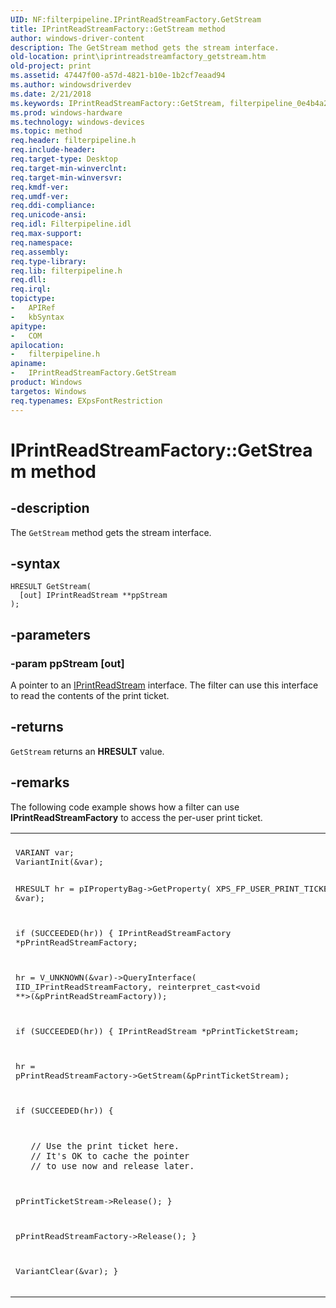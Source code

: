 ```yaml
---
UID: NF:filterpipeline.IPrintReadStreamFactory.GetStream
title: IPrintReadStreamFactory::GetStream method
author: windows-driver-content
description: The GetStream method gets the stream interface.
old-location: print\iprintreadstreamfactory_getstream.htm
old-project: print
ms.assetid: 47447f00-a57d-4821-b10e-1b2cf7eaad94
ms.author: windowsdriverdev
ms.date: 2/21/2018
ms.keywords: IPrintReadStreamFactory::GetStream, filterpipeline_0e4b4a26-da03-4719-bbce-2bb160a882e2.xml, print.iprintreadstreamfactory_getstream, GetStream, IPrintReadStreamFactory interface [Print Devices], GetStream method, GetStream method [Print Devices], IPrintReadStreamFactory interface, IPrintReadStreamFactory, filterpipeline/IPrintReadStreamFactory::GetStream, GetStream method [Print Devices]
ms.prod: windows-hardware
ms.technology: windows-devices
ms.topic: method
req.header: filterpipeline.h
req.include-header: 
req.target-type: Desktop
req.target-min-winverclnt: 
req.target-min-winversvr: 
req.kmdf-ver: 
req.umdf-ver: 
req.ddi-compliance: 
req.unicode-ansi: 
req.idl: Filterpipeline.idl
req.max-support: 
req.namespace: 
req.assembly: 
req.type-library: 
req.lib: filterpipeline.h
req.dll: 
req.irql: 
topictype:
-	APIRef
-	kbSyntax
apitype:
-	COM
apilocation:
-	filterpipeline.h
apiname:
-	IPrintReadStreamFactory.GetStream
product: Windows
targetos: Windows
req.typenames: EXpsFontRestriction
---
```


# IPrintReadStreamFactory::GetStream method


## -description


The <code>GetStream</code> method gets the stream interface.


## -syntax


````
HRESULT GetStream(
  [out] IPrintReadStream **ppStream
);
````


## -parameters




### -param ppStream [out]

A pointer to an <a href="..\filterpipeline\nn-filterpipeline-iprintreadstream.md">IPrintReadStream</a> interface. The filter can use this interface to read the contents of the print ticket.


## -returns



<code>GetStream</code> returns an <b>HRESULT</b> value.




## -remarks



The following code example shows how a filter can use <b>IPrintReadStreamFactory</b> to access the per-user print ticket.

<div class="code"><span codelanguage=""><table>
<tr>
<th></th>
</tr>
<tr>
<td>
<pre>VARIANT var;
VariantInit(&amp;var);

HRESULT hr = pIPropertyBag-&gt;GetProperty(
  XPS_FP_USER_PRINT_TICKET,
  &amp;var);

if (SUCCEEDED(hr))
{
 IPrintReadStreamFactory   *pPrintReadStreamFactory;

 hr = V_UNKNOWN(&amp;var)-&gt;QueryInterface(
 IID_IPrintReadStreamFactory,
 reinterpret_cast&lt;void **&gt;(&amp;pPrintReadStreamFactory));

 if (SUCCEEDED(hr))
    {
 IPrintReadStream *pPrintTicketStream;

 hr = pPrintReadStreamFactory-&gt;GetStream(&amp;pPrintTicketStream);

 if (SUCCEEDED(hr))
      {

       // Use the print ticket here. 
       // It's OK to cache the pointer 
       // to use now and release later.

 pPrintTicketStream-&gt;Release();
      }

 pPrintReadStreamFactory-&gt;Release();
    }

 VariantClear(&amp;var);
}</pre>
</td>
</tr>
</table></span></div>


